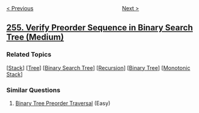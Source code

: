 <!--|This file generated by command(leetcode description); DO NOT EDIT.    |-->
<!--+----------------------------------------------------------------------+-->
<!--|@author    openset <openset.wang@gmail.com>                           |-->
<!--|@link      https://github.com/openset                                 |-->
<!--|@home      https://github.com/openset/leetcode                        |-->
<!--+----------------------------------------------------------------------+-->

[< Previous](../factor-combinations "Factor Combinations")
　　　　　　　　　　　　　　　　
[Next >](../paint-house "Paint House")

## [255. Verify Preorder Sequence in Binary Search Tree (Medium)](https://leetcode.com/problems/verify-preorder-sequence-in-binary-search-tree "验证前序遍历序列二叉搜索树")



### Related Topics
  [[Stack](../../tag/stack/README.md)]
  [[Tree](../../tag/tree/README.md)]
  [[Binary Search Tree](../../tag/binary-search-tree/README.md)]
  [[Recursion](../../tag/recursion/README.md)]
  [[Binary Tree](../../tag/binary-tree/README.md)]
  [[Monotonic Stack](../../tag/monotonic-stack/README.md)]

### Similar Questions
  1. [Binary Tree Preorder Traversal](../binary-tree-preorder-traversal) (Easy)
